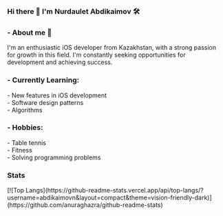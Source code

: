### Hi there 👋 I'm Nurdaulet Abdikaimov 🛠️

<h3>- About me 🍃 </h3> 
I'm an enthusiastic iOS developer from Kazakhstan, with a strong passion for growth in this field. I'm constantly seeking opportunities for development and achieving success.<br>
<h3>- Currently Learning: </h3>
- New features in iOS development<br>
- Software design patterns<br>
- Algorithms<br>
<h3>- Hobbies: </h3>
- Table tennis<br>
- Fitness<br>
- Solving programming problems
<h3>Stats</h3>
[![Top Langs](https://github-readme-stats.vercel.app/api/top-langs/?username=abdikaimovn&layout=compact&theme=vision-friendly-dark)](https://github.com/anuraghazra/github-readme-stats)






